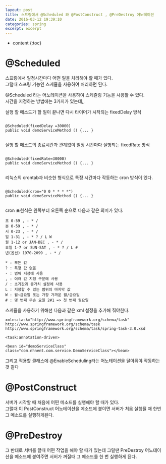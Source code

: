 ```yaml
---
layout: post
title: 스프링에서 @Scheduled 와 @PostConstruct , @PreDestroy 어노테이션
date: 2016-03-12 19:39:10
categories: spring
excerpt: excerpt
---
```



* content
{:toc}  


# @Scheduled
스프링에서 일정시간마다 어떤 일을 처리해야 할 때가 있다.  
그럴때 스프링 기능인 스케쥴을 사용하여 처리하면 된다.  
  
@Scheduled 라는 어노테이션을 사용하여 스케쥴링 기능을 사용할 수 있다.  
시간을 지정하는 방법에는 3가지가 있는데,,  
  
실행 할 메소드가 할 일이 끝나면 다시 타이머가 시작되는 fixedDelay 방식  
  
```{.java}  
    
@Scheduled(fixedDelay =30000)  
public void demoServiceMethod () {... }  
  
```
   
실행 할 메소드의 종료시간과 관계없이 일정 시간마다 실행되는 fixedRate 방식  
    
```{.java}  
  
@Scheduled(fixedRate=30000)  
public void demoServiceMethod () {... }  
  
```
    
리눅스의 crontab과 비슷한 형식으로 특정 시간마다 작동하는 cron 방식이 있다.  
  
```{.java}  
  
@Scheduled(cron="0 0 * * * *")  
public void demoServiceMethod () {... }  
  
```
  
  
cron 표현식은 왼쪽부터 오른쪽 순으로 다음과 같은 의미가 있다.  
  
```  
초 0-59 , - * /   
분 0-59 , - * /   
시 0-23 , - * /   
일 1-31 , - * ? / L W  
월 1-12 or JAN-DEC , - * /   
요일 1-7 or SUN-SAT , - * ? / L #   
년(옵션) 1970-2099 , - * /  
  
* : 모든 값  
? : 특정 값 없음  
- : 범위 지정에 사용  
, : 여러 값 지정 구분에 사용  
/ : 초기값과 증가치 설정에 사용  
L : 지정할 수 있는 범위의 마지막 값  
W : 월~금요일 또는 가장 가까운 월/금요일  
# : 몇 번째 무슨 요일 2#1 => 첫 번째 월요일  
```  
  
스케쥴을 사용하기 위해선 다음과 같은 xml 설정을 추가해 줘야한다.  
  
```{.java}  
xmlns:task="http://www.springframework.org/schema/task"  
http://www.springframework.org/schema/task  
http://www.springframework.org/schema/task/spring-task-3.0.xsd  
```  
  
```{.java}  
<task:annotation-driven>  
```  
  
```{.java}  
<bean id="demoServiceClass" class="com.nhnent.com.service.DemoServiceClass"></bean>  
```
  
그리고 적용할 클래스에 @EnableScheduling라는 어노테이션을 달아줘야 작동하는 것 같다  
  
# @PostConstruct  
서버가 시작할 때 처음에 어떤 메소드를 실행해야 할 때가 있다.   
그럴때 이 PostConstruct 어노테이션을 메소드에 붙이면 서버가 처음 실행될 때 한번 그 메소드를 실행하게된다.  
  
# @PreDestroy  
그 반대로 서버를 끌때 어떤 작업을 해야 할 때가 있는데 그럴땐 PreDestroy 어노테이션을 메소드에 붙여주면 서버가 꺼질때 그 메소드를 한 번 실행하게 된다.  
